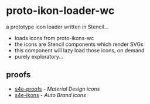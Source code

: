 # proto-ikon-loader-wc

a prototype icon loader written in Stencil...

- loads icons from proto-ikons-wc
- the icons are Stencil components which render SVGs
- this component will lazy load those icons, on demand
- purely exploratory...

## proofs

- [s4e-proofs][icons-io] - _Material Design icons_
- [s4e-ikons][ikons-io] - _Auto Brand icons_

[icons-io]: https://s4e-proofs.vercel.app
[ikons-io]: https://s4e-ikon-proofs.vercel.app



